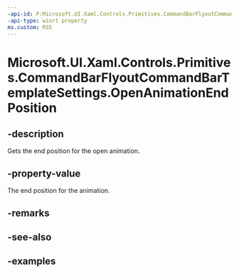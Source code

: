 ```yaml
---
-api-id: P:Microsoft.UI.Xaml.Controls.Primitives.CommandBarFlyoutCommandBarTemplateSettings.OpenAnimationEndPosition
-api-type: winrt property
ms.custom: RS5
---
```

<!-- Property syntax.
public double OpenAnimationEndPosition { get; }
-->

# Microsoft.UI.Xaml.Controls.Primitives.CommandBarFlyoutCommandBarTemplateSettings.OpenAnimationEndPosition


## -description

Gets the end position for the open animation.


## -property-value

The end position for the animation.


## -remarks


## -see-also


## -examples


